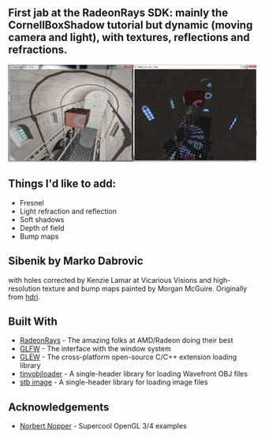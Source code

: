 ## First jab at the RadeonRays SDK: mainly the CornellBoxShadow tutorial but dynamic (moving camera and light), with textures, reflections and refractions.

![Sibenik in all its raytracing glory](sibenik.png)

## Things I'd like to add:
* Fresnel
* Light refraction and reflection
* Soft shadows
* Depth of field
* Bump maps

## Sibenik by Marko Dabrovic

with holes corrected by Kenzie Lamar at Vicarious Visions and high-resolution texture and bump maps painted by Morgan McGuire. Originally from [hdri](http://hdri.cgtechniques.com/~sibenik2/download/).

## Built With
* [RadeonRays](https://github.com/GPUOpen-LibrariesAndSDKs/RadeonRays_SDK) - The amazing folks at AMD/Radeon doing their best
* [GLFW](http://www.glfw.org/) - The interface with the window system
* [GLEW](http://glew.sourceforge.net/) - The cross-platform open-source C/C++ extension loading library
* [tinyobjloader](https://github.com/syoyo/tinyobjloader) - A single-header library for loading Wavefront OBJ files
* [stb image](https://github.com/nothings/stb) - A single-header library for loading image files

## Acknowledgements
* [Norbert Nopper](https://github.com/McNopper) - Supercool OpenGL 3/4 examples

